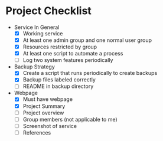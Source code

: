 # Project Checklist

- Service In General
    - [X] Working service
    - [X] At least one admin group and one normal user group
    - [X] Resources restricted by group
    - [X] At least one script to automate a process
    - [ ] Log two system features periodically
- Backup Strategy
    - [X] Create a script that runs periodically to create backups
    - [X] Backup files labeled correctly
    - [ ] README in backup directory
- Webpage
    - [X] Must have webpage
    - [X] Project Summary
    - [ ] Project overview
    - [ ] Group members (not applicable to me)
    - [ ] Screenshot of service
    - [ ] References